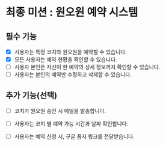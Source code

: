 # 최종 미션 : 원오원 예약 시스템

## 필수 기능

- [x] 사용자는 특정 코치와 원오원을 예약할 수 있습니다.
- [x] 모든 사용자는 예약 현황을 확인할 수 있습니다.
- [ ] 사용자 본인은 자신이 한 예약의 상세 정보까지 확인할 수 있습니다.
- [ ] 사용자는 본인의 예약만 수정하고 삭제할 수 있습니다.

## 추가 기능(선택)

- [ ] 코치가 원오원 승인 시 메일을 발송합니다.
- [ ] 사용자는 코치 별 예약 가능 시간과 날짜 확인합니다.
- [ ] 사용자는 예약 신청 시, 구글 폼지 링크를 전달받습니다.

